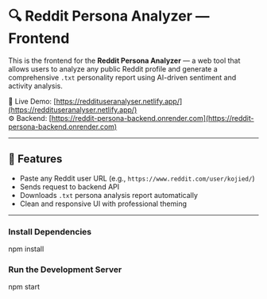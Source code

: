 # 🔍 Reddit Persona Analyzer — Frontend

This is the frontend for the **Reddit Persona Analyzer** — a web tool that allows users to analyze any public Reddit profile and generate a comprehensive `.txt` personality report using AI-driven sentiment and activity analysis.

🎯 Live Demo: [https://reddituseranalyser.netlify.app/](https://reddituseranalyser.netlify.app/)  
⚙️ Backend: [https://reddit-persona-backend.onrender.com](https://reddit-persona-backend.onrender.com)

---

## 🚀 Features

- Paste any Reddit user URL (e.g., `https://www.reddit.com/user/kojied/`)
- Sends request to backend API
- Downloads `.txt` persona analysis report automatically
- Clean and responsive UI with professional theming

---

### Install Dependencies

npm install

### Run the Development Server
npm start
